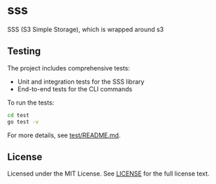 # sss

SSS (S3 Simple Storage), which is wrapped around s3

## Testing

The project includes comprehensive tests:
- Unit and integration tests for the SSS library
- End-to-end tests for the CLI commands

To run the tests:

```bash
cd test
go test -v
```

For more details, see [test/README.md](test/README.md).

## License

Licensed under the MIT License. See [LICENSE](https://github.com/wzshiming/sss/blob/master/LICENSE) for the full license text.
